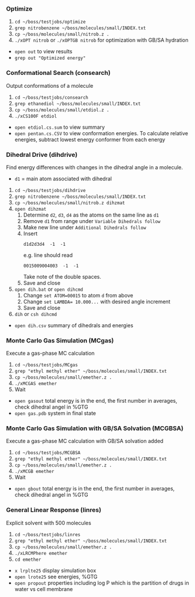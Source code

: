 ### Optimize

1. `cd ~/boss/testjobs/optimize`
2. `grep nitrobenzene ~/boss/molecules/small/INDEX.txt`
3. `cp ~/boss/molecules/small/nitrob.z .`
4. `./xOPT nitrob` or `./xOPTGB nitrob` for optimization with GB/SA hydration

* `open out` to view results
* `grep out "Optimized energy"`

### Conformational Search (consearch)

Output conformations of a molecule

1. `cd ~/boss/testjobs/consearch`
2. `grep ethanediol ~/boss/molecules/small/INDEX.txt`
3. `cp ~/boss/molecules/small/etdiol.z .`
4. `./xCS100F etdiol`

* `open etdiol.cs.sum` to view summary
* `open pentan.cs.CSV` to view conformation energies. To calculate relative energies, subtract lowest energy conformer from each energy

### Dihedral Drive (dihdrive)

Find energy differences with changes in the dihedral angle in a molecule. 

* `d1` = main atom associated with dihedral

1. `cd ~/boss/testjobs/dihdrive`
2. `grep nitrobenzene ~/boss/molecules/small/INDEX.txt`
5. `cp ~/boss/molecules/small/nitrob.z dihzmat`
6. `open dihzmat`
    1. Determine `d2`, `d3`, `d4` as the atoms on the same line as `d1`
    2. Remove `d1` from range under `Variable Dihedrals follow`
    3. Make new line under `Additional Dihedrals follow`
    4. Insert <pre>`d1d2d3d4  -1  -1`</pre> e.g. line should read <pre>`0015009004003  -1  -1`</pre> Take note of the double spaces.
    5. Save and close
7. `open dih.bat` or `open dihcmd`
    1. Change `set ATOM=00015` to atom `d` from above
    2. Change `set LAMBDA= 10.000...` with desired angle increment
    3. Save and close
8. `dih` or `csh dihcmd`

* `open dih.csv` summary of dihedrals and energies

### Monte Carlo Gas Simulation (MCgas)

Execute a gas-phase MC calculation

1. `cd ~/boss/testjobs/MCgas`
2. `grep "ethyl methyl ether" ~/boss/molecules/small/INDEX.txt`
3. `cp ~/boss/molecules/small/emether.z .`
4. `./xMCGAS emether`
5. Wait

* `open gasout` total energy is in the end, the first number in averages, check dihedral angel in %GTG
* `open gas.pdb` system in final state

### Monte Carlo Gas Simulation with GB/SA Solvation (MCGBSA)

Execute a gas-phase MC calculation with GB/SA solvation added

1. `cd ~/boss/testjobs/MCGBSA`
2. `grep "ethyl methyl ether" ~/boss/molecules/small/INDEX.txt`
3. `cp ~/boss/molecules/small/emether.z .`
4. `./xMCGB emether`
5. Wait

* `open gbout` total energy is in the end, the first number in averages, check dihedral angel in %GTG

### General Linear Response (linres)

Explicit solvent with 500 molecules 

1. `cd ~/boss/testjobs/linres`
2. `grep "ethyl methyl ether" ~/boss/molecules/small/INDEX.txt`
3. `cp ~/boss/molecules/small/emether.z .`
4. `./xLRCMPhere emether`
5. `cd emether`

* `x lrplte25` display simulation box
* `open lrote25` see energies, %GTG
* `open propout` properties including log P which is the partition of drugs in water vs cell membrane
